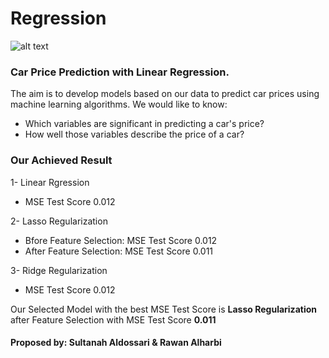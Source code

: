 # Regression
![alt text](https://thinkingneuron.com/wp-content/uploads/2020/09/Car-price-prediction-case-study.png)

### Car Price Prediction with Linear Regression. 
The aim is to develop models based on our data to predict car prices using machine learning algorithms. We would like to know:
- Which variables are significant in predicting a car's price?
- How well those variables describe the price of a car?

### Our Achieved Result
 1- Linear Rgression
 - MSE Test Score 0.012
 
 2- Lasso Regularization
 - Bfore Feature Selection: MSE Test Score 0.012
 - After Feature Selection: MSE Test Score 0.011
 
 3- Ridge Regularization 
 - MSE Test Score 0.012

Our Selected Model with the best MSE Test Score is <strong> Lasso Regularization </strong> after Feature Selection with MSE Test Score <strong> 0.011</strong>
#### Proposed by: Sultanah Aldossari & Rawan Alharbi
